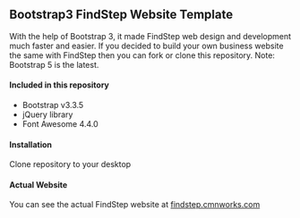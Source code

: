 ## Bootstrap3 FindStep Website Template
With the help of Bootstrap 3, it made FindStep web design and development much faster and easier.
If you decided to build your own business website the same with FindStep then you can fork or clone this repository.
Note: Bootstrap 5 is the latest.

#### Included in this repository
- Bootstrap v3.3.5
- jQuery library
- Font Awesome 4.4.0

#### Installation
Clone repository to your desktop

#### Actual Website
You can see the actual FindStep website at
[findstep.cmnworks.com](http://findstep.cmnworks.com)
